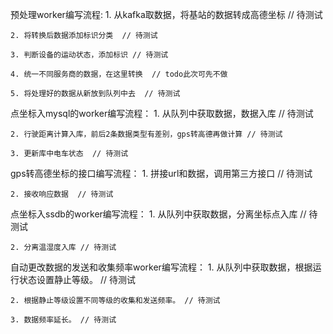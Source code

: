 预处理worker编写流程:
	1. 从kafka取数据，将基站的数据转成高德坐标  // 待测试

	2. 将转换后数据添加标识分类  // 待测试

	3. 判断设备的运动状态，添加标识 // 待测试

	4. 统一不同服务商的数据，在这里转换  // todo此次可先不做

	5. 将处理好的数据从新放到队列中去  // 待测试


点坐标入mysql的worker编写流程：
	1. 从队列中获取数据，数据入库   // 待测试

	2. 行驶距离计算入库，前后2条数据类型有差别，gps转高德再做计算 // 待测试

	3. 更新库中电车状态  // 待测试


gps转高德坐标的接口编写流程：
	1. 拼接url和数据，调用第三方接口  // 待测试

	2. 接收响应数据  // 待测试


点坐标入ssdb的worker编写流程：
    1. 从队列中获取数据，分离坐标点入库  // 待测试

    2. 分离温湿度入库 // 待测试


自动更改数据的发送和收集频率worker编写流程：
	1. 从队列中获取数据，根据运行状态设置静止等级。 // 待测试

	2. 根据静止等级设置不同等级的收集和发送频率。 // 待测试

	3. 数据频率延长。 // 待测试